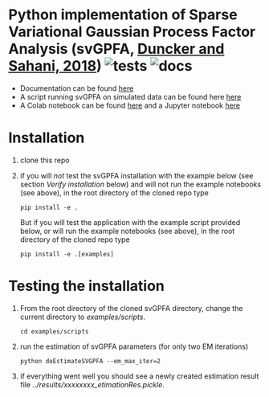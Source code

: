 # Python implementation of Sparse Variational Gaussian Process Factor Analysis (svGPFA, [Duncker and Sahani, 2018](https://papers.nips.cc/paper/2018/file/d1ff1ec86b62cd5f3903ff19c3a326b2-Paper.pdf)) ![tests](https://github.com/joacorapela/svGPFA/actions/workflows/tests.yml/badge.svg?branch=master) ![docs](https://readthedocs.org/projects/pip/badge/)

* Documentation can be found [here](https://svgpfa.readthedocs.io/)
* A script running svGPFA on simulated data can be found here [here](scripts/demoPointProcessLeasSimulation-noGPU.py)
* A Colab notebook can be found [here](https://colab.research.google.com/drive/1Ze60RlX65-Yx8oG1EdKYm2mSvVCMaJgv?usp=sharing) and a Jupyter notebook [here](docs/ipynb/doEstimateAndPlot.ipynb)
<!---
* A Dash/Plotly GUI can be found [here](gui/doRunGUI.py)
* The source code can be found under [src](src)
* Test cases can be found under [ci](ci) and the history of running these test can be found [here](https://github.com/joacorapela/svGPFA/actions).
--->

# Installation

1. clone this repo

2. if you will *not* test the svGPFA installation with the example below (see section *Verify installation* below) and will not run the example notebooks (see above), in the root directory of the cloned repo type

    ```
    pip install -e .
    ```
    But if you will test the application with the example script provided below, or will run the example notebooks (see above), in the root directory of the cloned repo type

     ```
     pip install -e .[examples]
     ```

# Testing the installation

1. From the root directory of the cloned svGPFA directory, change the current directory to *examples/scripts*.

    ```
    cd examples/scripts
    ```

2. run the estimation of svGPFA parameters (for only two EM iterations)

    ```
    python doEstimateSVGPFA --em_max_iter=2
    ```

3. if everything went well you should see a newly created estimation result file *../results/xxxxxxxx_etimationRes.pickle*.

